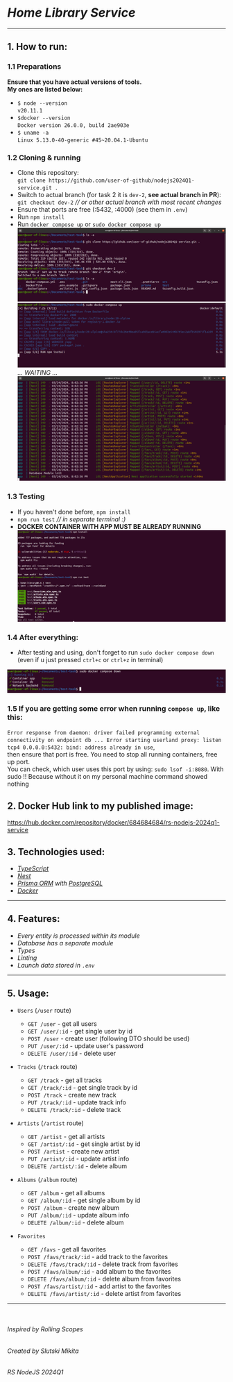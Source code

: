 # _Home Library Service_
___
## 1. How to run:
### 1.1 Preparations  
__Ensure that you have actual versions of tools.__  
__My ones are listed below:__  
- `$ node --version`  
`v20.11.1`
- `$docker --version`  
`Docker version 26.0.0, build 2ae903e`    
- `$ uname -a`  
`Linux 5.13.0-40-generic #45~20.04.1-Ubuntu`

### 1.2 Cloning & running 
- Clone this repository:   
`git clone https://github.com/user-of-github/nodejs2024Q1-service.git .`
- Switch to actual branch (for task 2 it is `dev-2`, __see actual branch in PR__):  
`git checkout dev-2` _// or other actual branch with most recent changes_  
- Ensure that ports are free (:5432, :4000) (see them in `.env`)
- Run `npm install`  
- Run `docker compose up` or `sudo docker compose up`
![](./demo-for-readme/Screenshot%20from%202024-03-24%2022-59-31.png)  
![](./demo-for-readme/Screenshot%20from%202024-03-24%2023-00-44.png)    
_... WAITING ..._  
![](./demo-for-readme/Screenshot%20from%202024-03-24%2023-02-40.png)   

### 1.3 Testing
- If you haven't done before, `npm install`
- `npm run test` _// in separate terminal :)_
- __DOCKER CONTAINER WITH APP MUST BE ALREADY RUNNING__    
  ![](./demo-for-readme/Screenshot%20from%202024-03-24%2023-04-33.png)

### 1.4 After everything:  
- After testing and using, don't forget to run `sudo docker compose down` (even if u just pressed `ctrl+c` or `ctrl+z` in terminal)
  
![](./demo-for-readme/Screenshot%20from%202024-03-25%2020-33-34.png)  

### 1.5 If you are getting some error when running `compose up`, like this:
`Error response from daemon: driver failed programming external connectivity on endpoint db ...
Error starting userland proxy: listen tcp4 0.0.0.0:5432: bind: address already in use`,  
then ensure that port is free. You need to stop all running containers, free up port.  
You can check, which user uses this port by using: `sudo lsof -i:8080`. With sudo !! Because without it on my personal machine command showed nothing

## 2. Docker Hub link to my published image:  
https://hub.docker.com/repository/docker/684684684/rs-nodejs-2024q1-service  

## 3. Technologies used:

* _[TypeScript](https://www.typescriptlang.org/)_
* _[Nest](https://nestjs.com/)_  
* _[Prisma ORM](https://www.prisma.io/) with [PostgreSQL](https://www.postgresql.org/)_ 
* _[Docker](https://www.docker.com/)_

___  

## 4. Features:

* _Every entity is processed within its module_
* _Database has a separate module_
* _Types_
* _Linting_  
* _Launch data stored in `.env`_

___  

## 5. Usage:

* `Users` (`/user` route)
    * `GET /user` - get all users
    * `GET /user/:id` - get single user by id
    * `POST /user` - create user (following DTO should be used)
    * `PUT /user/:id` - update user's password
    * `DELETE /user/:id` - delete user

* `Tracks` (`/track` route)
    * `GET /track` - get all tracks
    * `GET /track/:id` - get single track by id
    * `POST /track` - create new track
    * `PUT /track/:id` - update track info
    * `DELETE /track/:id` - delete track

* `Artists` (`/artist` route)
    * `GET /artist` - get all artists
    * `GET /artist/:id` - get single artist by id
    * `POST /artist` - create new artist
    * `PUT /artist/:id` - update artist info
    * `DELETE /artist/:id` - delete album

* `Albums` (`/album` route)
    * `GET /album` - get all albums
    * `GET /album/:id` - get single album by id
    * `POST /album` - create new album
    * `PUT /album/:id` - update album info
    * `DELETE /album/:id` - delete album

* `Favorites`
    * `GET /favs` - get all favorites
    * `POST /favs/track/:id` - add track to the favorites
    * `DELETE /favs/track/:id` - delete track from favorites
    * `POST /favs/album/:id` - add album to the favorites
    * `DELETE /favs/album/:id` - delete album from favorites
    * `POST /favs/artist/:id` - add artist to the favorites
    * `DELETE /favs/artist/:id` - delete artist from favorites

___  
&nbsp;

###### _Inspired by Rolling Scopes_

###### _Created by Slutski Mikita_

###### _RS NodeJS 2024Q1_
